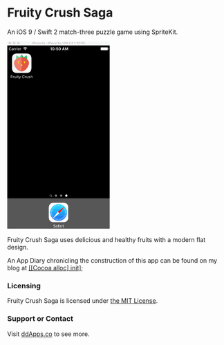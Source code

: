 # Fruity Crush Saga
An iOS 9 / Swift 2 match-three puzzle game using SpriteKit.

![](https://github.com/duliodenis/fruitycrush/blob/master/art/screenshot/fruitycrush5.gif)

Fruity Crush Saga uses delicious and healthy fruits with a modern flat design.

An App Diary chronicling the construction of this app can be found on my blog at [[[Cocoa alloc] init]](http://cocoaallocinit.com/category/fruity-crush/);

### Licensing
Fruity Crush Saga is licensed under [the MIT License](https://github.com/duliodenis/fruitycrush/blob/master/LICENSE).

### Support or Contact
Visit [ddApps.co](http://ddapps.co) to see more.